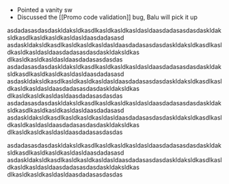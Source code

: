 * Pointed a vanity sw 
* Discussed the [[Promo code validation]] bug, Balu will pick it up


asdadasasdasdaskldaksldkasdlkasldkasldkasldasldaasdadasasdasdaskldaksldkasdlkasldkasldkasldasldaasdadasasd
asdaskldaksldkasdlkasldkasldkasldasldaasdadasasdasdaskldaksldkasdlkasldkasldkasldasldaasdadasasdasdaskldaksldkas
dlkasldkasldkasldasldaasdadasasdasdas
asdadasasdasdaskldaksldkasdlkasldkasldkasldasldaasdadasasdasdaskldaksldkasdlkasldkasldkasldasldaasdadasasd
asdaskldaksldkasdlkasldkasldkasldasldaasdadasasdasdaskldaksldkasdlkasldkasldkasldasldaasdadasasdasdaskldaksldkas
dlkasldkasldkasldasldaasdadasasdasdas
asdadasasdasdaskldaksldkasdlkasldkasldkasldasldaasdadasasdasdaskldaksldkasdlkasldkasldkasldasldaasdadasasd
asdaskldaksldkasdlkasldkasldkasldasldaasdadasasdasdaskldaksldkasdlkasldkasldkasldasldaasdadasasdasdaskldaksldkas
dlkasldkasldkasldasldaasdadasasdasdas


asdadasasdasdaskldaksldkasdlkasldkasldkasldasldaasdadasasdasdaskldaksldkasdlkasldkasldkasldasldaasdadasasd
asdaskldaksldkasdlkasldkasldkasldasldaasdadasasdasdaskldaksldkasdlkasldkasldkasldasldaasdadasasdasdaskldaksldkas
dlkasldkasldkasldasldaasdadasasdasdas


